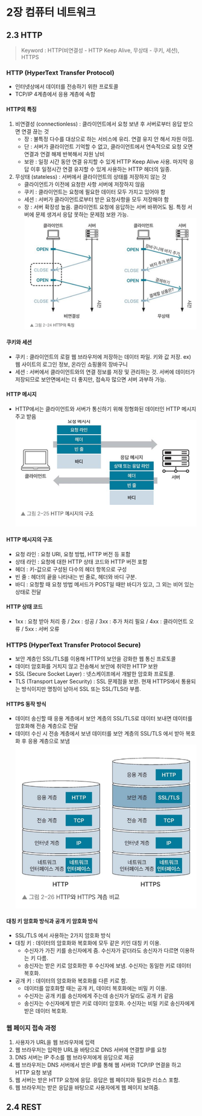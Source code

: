 # 2장 컴퓨터 네트워크
## 2.3 HTTP
> Keyword : HTTP(비연결성 - HTTP Keep Alive, 무상태 - 쿠키, 세션), HTTPS

### HTTP (HyperText Transfer Protocol)
- 인터넷상에서 데이터를 전송하기 위한 프로토콜
- TCP/IP 4계층에서 응용 계층에 속함

#### HTTP의 특징
1. 비연결성 (connectionless) : 클라이언트에서 요청 보낸 후 서버로부터 응답 받으면 연결 끊는 것
   - 장 : 불특정 다수를 대상으로 하는 서비스에 유리. 연결 유지 안 해서 자원 아낌.
   - 단 : 서버가 클라이언트 기억할 수 없고, 클라이언트에서 연속적으로 요청 오면 연결과 연결 해제 반복해서 자원 낭비
   - 보완 : 일정 시간 동안 연결 유지할 수 있게 HTTP Keep Alive 사용. 마지막 응답 이후 일정시간 연결 유지할 수 있게 사용하는 HTTP 헤더의 일종.
2. 무상태 (stateless) : 서버에서 클라이언트의 상태를 저장하지 않는 것
   - 클라이언트가 이전에 요청한 사항 서버에 저장하지 않음
   - 쿠키 : 클라이언트는 요청에 필요한 데이터 모두 가지고 있어야 함
   - 세션 : 서버가 클라이언트로부터 받은 요청사항을 모두 저장해야 함
   - 장 : 서버 확장성 높음. 클라이언트 요청에 응답하는 서버 바뀌어도 됨. 특정 서버에 문제 생겨서 응답 못하는 문제점 보완 가능.
     ![HTTP의 특징](./src/2_24.png)

#### 쿠키와 세션
- 쿠키 : 클라이언트의 로컬 웹 브라우저에 저장하는 데이터 파일. 키와 값 저장. ex) 웹 사이트의 로그인 정보, 온라인 쇼핑몰의 장바구니
- 세션 : 서버에서 클라이언트와의 연결 정보를 저장 및 관리하는 것. 서버에 데이터가 저장되므로 보안면에서는 더 좋지만, 접속자 많으면 서버 과부하 가능.

#### HTTP 메시지
- HTTP에서는 클라이언트와 서버가 통신하기 위해 정형화된 데이터인 HTTP 메시지 주고 받음
  ![HTTP 메시지의 구조](./src/2_25.png)


#### HTTP 메시지의 구조
- 요청 라인 : 요청 URI, 요청 방법, HTTP 버전 등 포함
- 상태 라인 : 요청에 대한 HTTP 상태 코드와 HTTP 버전 포함
- 헤더 : 키-값으로 구성된 다수의 헤더 항목으로 구성
- 빈 줄 : 헤더의 끝을 나타내는 빈 줄로, 헤더와 바디 구분.
- 바디 : 요청할 때 요청 방법 메서드가 POST일 때만 바디가 있고, 그 외는 비어 있는 상태로 전달

#### HTTP 상태 코드
- 1xx : 요청 받아 처리 중 / 2xx : 성공 / 3xx : 추가 처리 필요 / 4xx : 클라이언트 오류 / 5xx : 서버 오류

### HTTPS (HyperText Transfer Protocol Secure)
- 보안 계층인 SSL/TLS를 이용해 HTTP의 보안을 강화한 웹 통신 프로토콜
- 데이터 암호화를 거치지 않고 전송해서 보안에 취약한 HTTP 보완
- SSL (Secure Socket Layer) : 넷스케이프에서 개발한 암호화 프로토콜.
- TLS (Transport Layer Security) : SSL 문제점을 보완. 현재 HTTPS에서 통용되는 방식이지만 명칭이 남아서 SSL 또는 SSL/TLS라 부름.

#### HTTPS 동작 방식
- 데이터 송신할 때 응용 계층에서 보안 계층의 SSL/TLS로 데이터 보내면 데이터를 암호화해 전송 계층으로 전달
- 데이터 수신 시 전송 계층에서 보낸 데이터를 보안 계층의 SSL/TLS 에서 받아 복호화 후 응용 계층으로 보냄
  ![HTTP와 HTTPS 계층 비교](./src/2_26.png)

#### 대칭 키 암호화 방식과 공개 키 암호화 방식
- SSL/TLS 에서 사용하는 2가지 암호화 방식
- 대칭 키 : 데이터의 암호화와 복호화에 모두 같은 키인 대칭 키 이용. 
  - 수신자가 가진 키를 송신자에게 줌. 수신자가 같더라도 송신자가 다르면 이용하는 키 다름. 
  - 송신자는 받은 키로 암호화한 후 수신자에 보냄. 수신자는 동일한 키로 데이터 복호화.
- 공개 키 : 데이터의 암호화와 복호화를 다른 키로 함.
  - 데이터를 암호화할 때는 공개 키, 데이터 복호화에는 비밀 키 이용. 
  - 수신자는 공개 키를 송신자에게 주는데 송신자가 달라도 공개 키 같음
  - 송신자는 수신자에게 받은 키로 데이터 암호화. 수신자는 비밀 키로 송신자에게 받은 데이터 복호화.

### 웹 페이지 접속 과정
1. 사용자가 URL을 웹 브라우저에 입력
2. 웹 브라우저는 입력한 URL을 바탕으로 DNS 서버에 연결할 IP를 요청
3. DNS 서버는 IP 주소를 웹 브라우저에게 응답으로 제공
4. 웹 브라우저는 DNS 서버에서 받은 IP를 통해 웹 서버와 TCP/IP 연결을 하고 HTTP 요청 보냄
5. 웹 서버는 받은 HTTP 요청에 응답. 응답은 웹 페이지와 필요한 리소스 포함.
6. 웹 브라우저는 받은 응답을 바탕으로 사용자에게 웹 페이지 보여줌.





## 2.4 REST